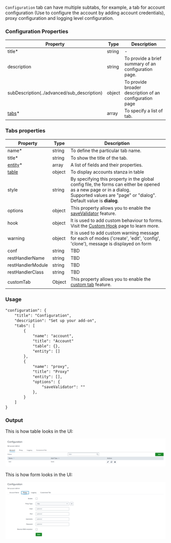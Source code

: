 `Configuration` tab can have multiple subtabs, for example, a tab for account configuration (Use to configure the account by adding account credentials), proxy configuration and logging level configuration.

### Configuration Properties

| Property                                                          | Type   | Description                                             |
| ----------------------------------------------------------------- | ------ | ------------------------------------------------------- |
| title<span class="required-asterisk">\*</span>                    | string | -                                                       |
| description                                                       | string | To provide a brief summary of an configuration page.    |
| subDescription(../advanced/sub_description)                        | object | To provide broader description of an configuration page |
| [tabs](#tabs-properties)<span class="required-asterisk">\*</span> | array  | To specify a list of tab.                               |

### Tabs properties

| Property                                                     | Type   | Description                                                                                                                                                                                        |
| ------------------------------------------------------------ | ------ | -------------------------------------------------------------------------------------------------------------------------------------------------------------------------------------------------- |
| name<span class="required-asterisk">\*</span>                | string | To define the particular tab name.                                                                                                                                                                 |
| title<span class="required-asterisk">\*</span>               | string | To show the title of the tab.                                                                                                                                                                      |
| [entity](../entity)<span class="required-asterisk">\*</span> | array  | A list of fields and their properties.                                                                                                                                                             |
| [table](../table)                                            | object | To display accounts stanza in table                                                                                                                                                                |
| style                                                        | string | By specifying this property in the global config file, the forms can either be opened as a new page or in a dialog. <br>Supported values are "page" or "dialog". <br> Default value is **dialog**. |
| options                                                      | object | This property allows you to enable the [saveValidator](../advanced/save_validator) feature.                                                                                                        |
| hook                                                         | object | It is used to add custom behaviour to forms. Visit the [Custom Hook](../custom_ui_extensions/custom_hook) page to learn more.                                                                      |
| warning                                                      | object | It is used to add custom warning message for each of modes ('create', 'edit', 'config', 'clone'), message is displayed on form                                                                     |
| conf                                                         | string | TBD                                                                                                                                                                                                |
| restHandlerName                                              | string | TBD                                                                                                                                                                                                |
| restHandlerModule                                            | string | TBD                                                                                                                                                                                                |
| restHandlerClass                                             | string | TBD                                                                                                                                                                                                |
| customTab                                                    | Object | This property allows you to enable the [custom tab](../custom_ui_extensions/custom_tab) feature.                                                                                                   |

### Usage

```
"configuration": {
    "title": "Configuration",
    "description": "Set up your add-on",
    "tabs": [
        {
            "name": "account",
            "title": "Account"
            "table": {},
            "entity": []
        },
        {
            "name": "proxy",
            "title": "Proxy"
            "entity": [],
            "options": {
                "saveValidator": ""
            },
        }
    ]
}
```

### Output

This is how table looks in the UI:

![image](images/configuration/configuration_with_table_output.png)

This is how form looks in the UI:

![image](images/configuration/configuration_without_table_output.png)
